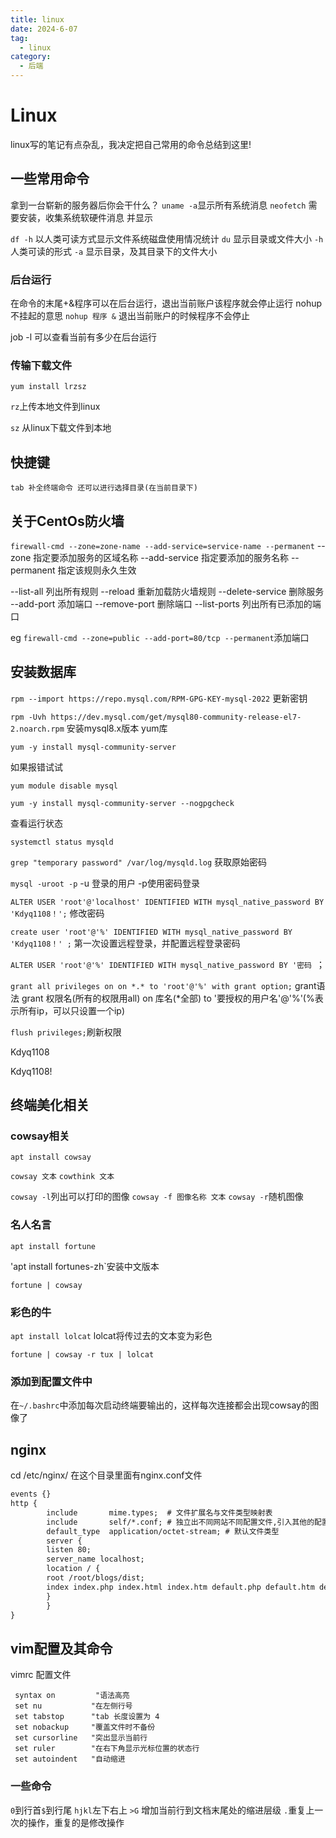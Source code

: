 ```yaml
---
title: linux
date: 2024-6-07
tag:
  - linux
category:
  - 后端
---
```

# Linux

linux写的笔记有点杂乱，我决定把自己常用的命令总结到这里!

## 一些常用命令
拿到一台崭新的服务器后你会干什么？
`uname -a`显示所有系统消息
`neofetch` 需要安装，收集系统软硬件消息 并显示

`df -h` 以人类可读方式显示文件系统磁盘使用情况统计
`du` 显示目录或文件大小
`-h `人类可读的形式
`-a` 显示目录，及其目录下的文件大小

### 后台运行
在命令的末尾+&程序可以在后台运行，退出当前账户该程序就会停止运行
nohup 不挂起的意思
`nohup 程序 &` 退出当前账户的时候程序不会停止

job -l  可以查看当前有多少在后台运行

### 传输下载文件

`yum install lrzsz`

`rz`上传本地文件到linux

`sz` 从linux下载文件到本地



## 快捷键

```
tab 补全终端命令 还可以进行选择目录(在当前目录下)
```
## 关于CentOs防火墙
`firewall-cmd --zone=zone-name --add-service=service-name --permanent`
--zone 指定要添加服务的区域名称
--add-service 指定要添加的服务名称
--permanent 指定该规则永久生效

--list-all 列出所有规则
--reload 重新加载防火墙规则
--delete-service 删除服务
--add-port 添加端口
--remove-port 删除端口
--list-ports 列出所有已添加的端口

eg
`firewall-cmd --zone=public --add-port=80/tcp --permanent`添加端口


## 安装数据库

`rpm --import https://repo.mysql.com/RPM-GPG-KEY-mysql-2022` 更新密钥

`rpm -Uvh https://dev.mysql.com/get/mysql80-community-release-el7-2.noarch.rpm` 安装mysql8.x版本 yum库

`yum -y install mysql-community-server`

如果报错试试

`yum module disable mysql`

`yum -y install mysql-community-server --nogpgcheck`

查看运行状态

`systemctl status mysqld`

`grep "temporary password" /var/log/mysqld.log` 获取原始密码

`mysql -uroot -p` -u 登录的用户 -p使用密码登录

`ALTER USER 'root'@'localhost' IDENTIFIED WITH mysql_native_password BY 'Kdyq1108！';` 修改密码

`create user 'root'@'%' IDENTIFIED WITH mysql_native_password BY 'Kdyq1108！' ;` 第一次设置远程登录，并配置远程登录密码

`ALTER USER 'root'@'%' IDENTIFIED WITH mysql_native_password BY '密码 `；

`grant all privileges on on *.* to 'root'@'%' with grant option;` 
grant语法 grant 权限名(所有的权限用all) on 库名(*全部) to '要授权的用户名'@'%'(%表示所有ip，可以只设置一个ip)

`flush privileges;`刷新权限



Kdyq1108

Kdyq1108!


## 终端美化相关

### cowsay相关

`apt install cowsay` 

`cowsay 文本` `cowthink 文本`

`cowsay -l`列出可以打印的图像 `cowsay -f 图像名称 文本` `cowsay -r`随机图像

### 名人名言

`apt install fortune`

'apt install fortunes-zh`安装中文版本

`fortune | cowsay`

### 彩色的牛

`apt install lolcat` lolcat将传过去的文本变为彩色

`fortune | cowsay -r tux | lolcat`

### 添加到配置文件中

在`~/.bashrc`中添加每次启动终端要输出的，这样每次连接都会出现cowsay的图像了



## nginx

cd /etc/nginx/ 在这个目录里面有nginx.conf文件

```xml
events {}
http {
        include       mime.types;  # 文件扩展名与文件类型映射表
        include       self/*.conf; # 独立出不同网站不同配置文件,引入其他的配置文件
        default_type  application/octet-stream; # 默认文件类型
        server {
        listen 80;
        server_name localhost;
        location / {
        root /root/blogs/dist;
        index index.php index.html index.htm default.php default.htm default.html;
        }
        }
}
```





## vim配置及其命令
vimrc 配置文件
```
 syntax on         "语法高亮
 set nu           "在左侧行号                                                
 set tabstop      "tab 长度设置为 4
 set nobackup     "覆盖文件时不备份
 set cursorline   "突出显示当前行
 set ruler        "在右下角显示光标位置的状态行
 set autoindent   "自动缩进
```
### 一些命令
`0`到行首`$`到行尾
`hjkl`左下右上
`>G` 增加当前行到文档末尾处的缩进层级
`.`重复上一次的操作，重复的是修改操作



